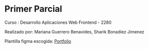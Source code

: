 # Primer Parcial

Curso : Desarrollo Aplicaciones Web Frontend - 2280 

Realizado por:  Mariana Guerrero Benavides, Sharik Bonadiez Jimenez 

Plantilla figma escogida: [Portfolio](https://www.figma.com/design/5JGaUo4gQVRuDUd7ZzVwkq/Portfolio-UI---Web-%26-Mobile-(Community)?node-id=0-1&p=f&t=NVCSTSD94xPyKxoa-0)
